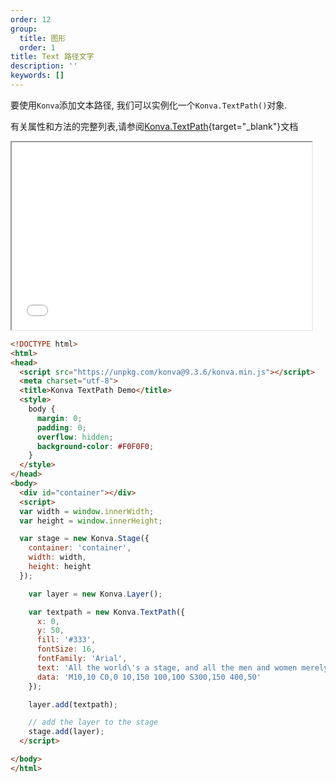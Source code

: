 ```yaml
---
order: 12
group:
  title: 图形
  order: 1
title: Text 路径文字
description: ''
keywords: []
---
```

要使用`Konva`添加文本路径, 我们可以实例化一个`Konva.TextPath()`对象.

有关属性和方法的完整列表,请参阅[Konva.TextPath](https://konvajs.github.io/api/Konva.TextPath.html){target="_blank"}文档


<iframe src="/downloads/code/shapes/TextPath.html" style="width: 50vw;height:300px;"></iframe>


```html
<!DOCTYPE html>
<html>
<head>
  <script src="https://unpkg.com/konva@9.3.6/konva.min.js"></script>
  <meta charset="utf-8">
  <title>Konva TextPath Demo</title>
  <style>
    body {
      margin: 0;
      padding: 0;
      overflow: hidden;
      background-color: #F0F0F0;
    }
  </style>
</head>
<body>
  <div id="container"></div>
  <script>
  var width = window.innerWidth;
  var height = window.innerHeight;

  var stage = new Konva.Stage({
    container: 'container',
    width: width,
    height: height
  });

    var layer = new Konva.Layer();

    var textpath = new Konva.TextPath({
      x: 0,
      y: 50,
      fill: '#333',
      fontSize: 16,
      fontFamily: 'Arial',
      text: 'All the world\'s a stage, and all the men and women merely players.',
      data: 'M10,10 C0,0 10,150 100,100 S300,150 400,50'
    });

    layer.add(textpath);

    // add the layer to the stage
    stage.add(layer);
  </script>

</body>
</html>

```
